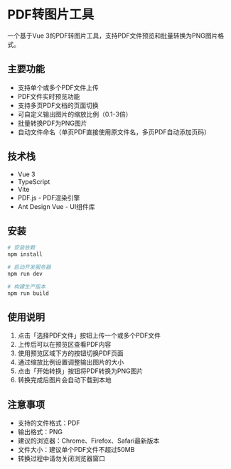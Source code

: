 # PDF转图片工具

一个基于Vue 3的PDF转图片工具，支持PDF文件预览和批量转换为PNG图片格式。

## 主要功能

- 支持单个或多个PDF文件上传
- PDF文件实时预览功能
- 支持多页PDF文档的页面切换
- 可自定义输出图片的缩放比例（0.1-3倍）
- 批量转换PDF为PNG图片
- 自动文件命名（单页PDF直接使用原文件名，多页PDF自动添加页码）

## 技术栈

- Vue 3
- TypeScript
- Vite
- PDF.js - PDF渲染引擎
- Ant Design Vue - UI组件库

## 安装

```bash
# 安装依赖
npm install

# 启动开发服务器
npm run dev

# 构建生产版本
npm run build
```

## 使用说明

1. 点击「选择PDF文件」按钮上传一个或多个PDF文件
2. 上传后可以在预览区查看PDF内容
3. 使用预览区域下方的按钮切换PDF页面
4. 通过缩放比例设置调整输出图片的大小
5. 点击「开始转换」按钮将PDF转换为PNG图片
6. 转换完成后图片会自动下载到本地

## 注意事项

- 支持的文件格式：PDF
- 输出格式：PNG
- 建议的浏览器：Chrome、Firefox、Safari最新版本
- 文件大小：建议单个PDF文件不超过50MB
- 转换过程中请勿关闭浏览器窗口

